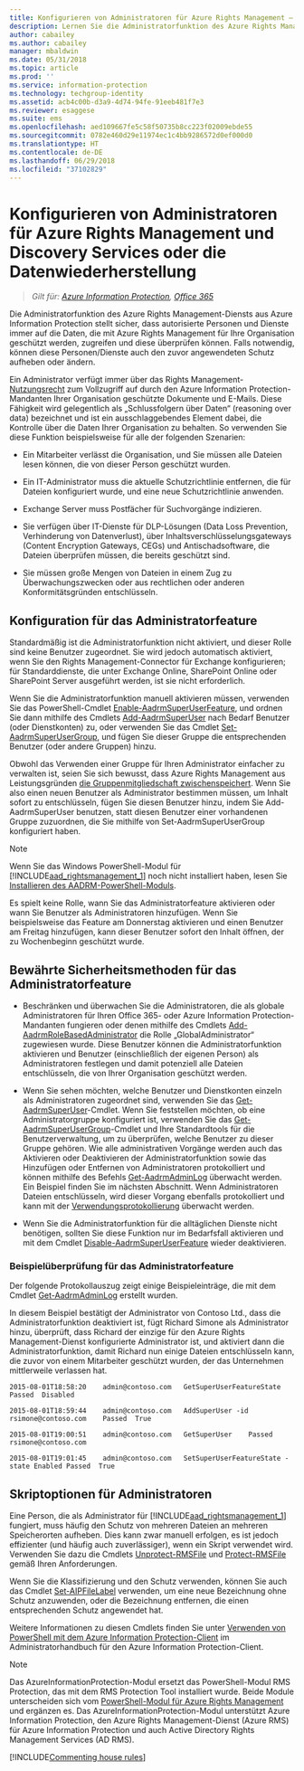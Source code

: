 ```yaml
---
title: Konfigurieren von Administratoren für Azure Rights Management – AIP
description: Lernen Sie die Administratorfunktion des Azure Rights Management-Diensts aus Azure Information Protection kennen, und implementieren Sie sie. So können autorisierte Personen und Dienste immer auf die Daten, die mit Azure Rights Management für Ihre Organisation geschützt werden, zugreifen und diese überprüfen. Diese Fähigkeit wird gelegentlich als „Schlussfolgern über Daten“ (reasoning over data) bezeichnet und ist ein ausschlaggebendes Element dabei, die Kontrolle über die Daten Ihrer Organisation zu behalten.
author: cabailey
ms.author: cabailey
manager: mbaldwin
ms.date: 05/31/2018
ms.topic: article
ms.prod: ''
ms.service: information-protection
ms.technology: techgroup-identity
ms.assetid: acb4c00b-d3a9-4d74-94fe-91eeb481f7e3
ms.reviewer: esaggese
ms.suite: ems
ms.openlocfilehash: aed109667fe5c58f50735b8cc223f02009ebde55
ms.sourcegitcommit: 0782e460d29e11974ec1c4bb9286572d0ef000d0
ms.translationtype: HT
ms.contentlocale: de-DE
ms.lasthandoff: 06/29/2018
ms.locfileid: "37102829"
---
```

# <a name="configuring-super-users-for-azure-rights-management-and-discovery-services-or-data-recovery"></a>Konfigurieren von Administratoren für Azure Rights Management und Discovery Services oder die Datenwiederherstellung

>*Gilt für: [Azure Information Protection](https://azure.microsoft.com/pricing/details/information-protection), [Office 365](http://download.microsoft.com/download/E/C/F/ECF42E71-4EC0-48FF-AA00-577AC14D5B5C/Azure_Information_Protection_licensing_datasheet_EN-US.pdf)*

Die Administratorfunktion des Azure Rights Management-Diensts aus Azure Information Protection stellt sicher, dass autorisierte Personen und Dienste immer auf die Daten, die mit Azure Rights Management für Ihre Organisation geschützt werden, zugreifen und diese überprüfen können. Falls notwendig, können diese Personen/Dienste auch den zuvor angewendeten Schutz aufheben oder ändern. 

Ein Administrator verfügt immer über das Rights Management-[Nutzungsrecht](configure-usage-rights.md) zum Vollzugriff auf durch den Azure Information Protection-Mandanten Ihrer Organisation geschützte Dokumente und E-Mails. Diese Fähigkeit wird gelegentlich als „Schlussfolgern über Daten“ (reasoning over data) bezeichnet und ist ein ausschlaggebendes Element dabei, die Kontrolle über die Daten Ihrer Organisation zu behalten. So verwenden Sie diese Funktion beispielsweise für alle der folgenden Szenarien:

- Ein Mitarbeiter verlässt die Organisation, und Sie müssen alle Dateien lesen können, die von dieser Person geschützt wurden.

- Ein IT-Administrator muss die aktuelle Schutzrichtlinie entfernen, die für Dateien konfiguriert wurde, und eine neue Schutzrichtlinie anwenden.

- Exchange Server muss Postfächer für Suchvorgänge indizieren.

- Sie verfügen über IT-Dienste für DLP-Lösungen (Data Loss Prevention, Verhinderung von Datenverlust), über Inhaltsverschlüsselungsgateways (Content Encryption Gateways, CEGs) und Antischadsoftware, die Dateien überprüfen müssen, die bereits geschützt sind.

- Sie müssen große Mengen von Dateien in einem Zug zu Überwachungszwecken oder aus rechtlichen oder anderen Konformitätsgründen entschlüsseln.

## <a name="configuration-for-the-super-user-feature"></a>Konfiguration für das Administratorfeature

Standardmäßig ist die Administratorfunktion nicht aktiviert, und dieser Rolle sind keine Benutzer zugeordnet. Sie wird jedoch automatisch aktiviert, wenn Sie den Rights Management-Connector für Exchange konfigurieren; für Standarddienste, die unter Exchange Online, SharePoint Online oder SharePoint Server ausgeführt werden, ist sie nicht erforderlich.

Wenn Sie die Administratorfunktion manuell aktivieren müssen, verwenden Sie das PowerShell-Cmdlet [Enable-AadrmSuperUserFeature](/powershell/aadrm/vlatest/enable-aadrmsuperuserfeature), und ordnen Sie dann mithilfe des Cmdlets [Add-AadrmSuperUser](/powershell/aadrm/vlatest/add-aadrmsuperuser) nach Bedarf Benutzer (oder Dienstkonten) zu, oder verwenden Sie das Cmdlet [Set-AadrmSuperUserGroup](/powershell/aadrm/vlatest/set-aadrmsuperusergroup), und fügen Sie dieser Gruppe die entsprechenden Benutzer (oder andere Gruppen) hinzu. 

Obwohl das Verwenden einer Gruppe für Ihren Administrator einfacher zu verwalten ist, seien Sie sich bewusst, dass Azure Rights Management aus Leistungsgründen [die Gruppenmitgliedschaft zwischenspeichert](../plan-design/prepare.md#group-membership-caching-by-azure-information-protection). Wenn Sie also einen neuen Benutzer als Administrator bestimmen müssen, um Inhalt sofort zu entschlüsseln, fügen Sie diesen Benutzer hinzu, indem Sie Add-AadrmSuperUser benutzen, statt diesen Benutzer einer vorhandenen Gruppe zuzuordnen, die Sie mithilfe von Set-AadrmSuperUserGroup konfiguriert haben.

> [!NOTE]
> Wenn Sie das Windows PowerShell-Modul für [!INCLUDE[aad_rightsmanagement_1](../includes/aad_rightsmanagement_1_md.md)] noch nicht installiert haben, lesen Sie [Installieren des AADRM-PowerShell-Moduls](install-powershell.md).

Es spielt keine Rolle, wann Sie das Administratorfeature aktivieren oder wann Sie Benutzer als Administratoren hinzufügen. Wenn Sie beispielsweise das Feature am Donnerstag aktivieren und einen Benutzer am Freitag hinzufügen, kann dieser Benutzer sofort den Inhalt öffnen, der zu Wochenbeginn geschützt wurde.

## <a name="security-best-practices-for-the-super-user-feature"></a>Bewährte Sicherheitsmethoden für das Administratorfeature

- Beschränken und überwachen Sie die Administratoren, die als globale Administratoren für Ihren Office 365- oder Azure Information Protection-Mandanten fungieren oder denen mithilfe des Cmdlets [Add-AadrmRoleBasedAdministrator](/powershell/module/aadrm/add-aadrmrolebasedadministrator) die Rolle „GlobalAdministrator“ zugewiesen wurde. Diese Benutzer können die Administratorfunktion aktivieren und Benutzer (einschließlich der eigenen Person) als Administratoren festlegen und damit potenziell alle Dateien entschlüsseln, die von Ihrer Organisation geschützt werden.

- Wenn Sie sehen möchten, welche Benutzer und Dienstkonten einzeln als Administratoren zugeordnet sind, verwenden Sie das [Get-AadrmSuperUser](/powershell/module/aadrm/get-aadrmsuperuser)-Cmdlet. Wenn Sie feststellen möchten, ob eine Administratorgruppe konfiguriert ist, verwenden Sie das [Get-AadrmSuperUserGroup](/powershell/module/aadrm/get-aadrmsuperusergroup)-Cmdlet und Ihre Standardtools für die Benutzerverwaltung, um zu überprüfen, welche Benutzer zu dieser Gruppe gehören. Wie alle administrativen Vorgänge werden auch das Aktivieren oder Deaktivieren der Administratorfunktion sowie das Hinzufügen oder Entfernen von Administratoren protokolliert und können mithilfe des Befehls [Get-AadrmAdminLog](/powershell/module/aadrm/get-aadrmadminlog) überwacht werden. Ein Beispiel finden Sie im nächsten Abschnitt. Wenn Administratoren Dateien entschlüsseln, wird dieser Vorgang ebenfalls protokolliert und kann mit der [Verwendungsprotokollierung](log-analyze-usage.md) überwacht werden.

- Wenn Sie die Administratorfunktion für die alltäglichen Dienste nicht benötigen, sollten Sie diese Funktion nur im Bedarfsfall aktivieren und mit dem Cmdlet [Disable-AadrmSuperUserFeature](/powershell/module/aadrm/disable-aadrmsuperuserfeature) wieder deaktivieren.

### <a name="example-auditing-for-the-super-user-feature"></a>Beispielüberprüfung für das Administratorfeature

Der folgende Protokollauszug zeigt einige Beispieleinträge, die mit dem Cmdlet [Get-AadrmAdminLog](/powershell/module/aadrm/get-aadrmadminlog) erstellt wurden. 

In diesem Beispiel bestätigt der Administrator von Contoso Ltd., dass die Administratorfunktion deaktiviert ist, fügt Richard Simone als Administrator hinzu, überprüft, dass Richard der einzige für den Azure Rights Management-Dienst konfigurierte Administrator ist, und aktiviert dann die Administratorfunktion, damit Richard nun einige Dateien entschlüsseln kann, die zuvor von einem Mitarbeiter geschützt wurden, der das Unternehmen mittlerweile verlassen hat.

`2015-08-01T18:58:20    admin@contoso.com   GetSuperUserFeatureState    Passed  Disabled`

`2015-08-01T18:59:44    admin@contoso.com   AddSuperUser -id rsimone@contoso.com    Passed  True`

`2015-08-01T19:00:51    admin@contoso.com   GetSuperUser    Passed  rsimone@contoso.com`

`2015-08-01T19:01:45    admin@contoso.com   SetSuperUserFeatureState -state Enabled Passed  True`

## <a name="scripting-options-for-super-users"></a>Skriptoptionen für Administratoren
Eine Person, die als Administrator für [!INCLUDE[aad_rightsmanagement_1](../includes/aad_rightsmanagement_1_md.md)] fungiert, muss häufig den Schutz von mehreren Dateien an mehreren Speicherorten aufheben. Dies kann zwar manuell erfolgen, es ist jedoch effizienter (und häufig auch zuverlässiger), wenn ein Skript verwendet wird. Verwenden Sie dazu die Cmdlets [Unprotect-RMSFile](/powershell/module/azureinformationprotection/unprotect-rmsfile) und [Protect-RMSFile](/powershell/module/azureinformationprotection/protect-rmsfile) gemäß Ihren Anforderungen. 

Wenn Sie die Klassifizierung und den Schutz verwenden, können Sie auch das Cmdlet [Set-AIPFileLabel](/powershell/module/azureinformationprotection/set-aipfilelabel) verwenden, um eine neue Bezeichnung ohne Schutz anzuwenden, oder die Bezeichnung entfernen, die einen entsprechenden Schutz angewendet hat. 

Weitere Informationen zu diesen Cmdlets finden Sie unter [Verwenden von PowerShell mit dem Azure Information Protection-Client](../rms-client/client-admin-guide-powershell.md) im Administratorhandbuch für den Azure Information Protection-Client.

> [!NOTE]
> Das AzureInformationProtection-Modul ersetzt das PowerShell-Modul RMS Protection, das mit dem RMS Protection Tool installiert wurde. Beide Module unterscheiden sich vom [PowerShell-Modul für Azure Rights Management](administer-powershell.md) und ergänzen es. Das AzureInformationProtection-Modul unterstützt Azure Information Protection, den Azure Rights Management-Dienst (Azure RMS) für Azure Information Protection und auch Active Directory Rights Management Services (AD RMS).

[!INCLUDE[Commenting house rules](../includes/houserules.md)]

